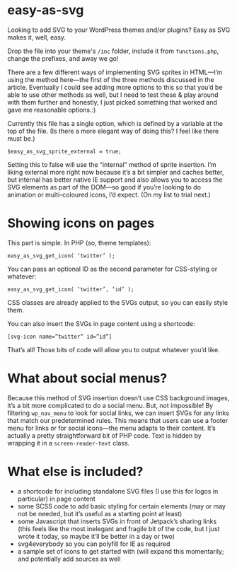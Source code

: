 # easy-as-svg
Looking to add SVG to your WordPress themes and/or plugins? Easy as SVG makes it, well, easy.

Drop the file into your theme's `/inc` folder, include it from `functions.php`, change the prefixes, and away we go!

There are a few different ways of implementing SVG sprites in HTML—I’m using the method here—the first of the three methods discussed in the article. Eventually I could see adding more options to this so that you’d be able to use other methods as well, but I need to test these & play around with them further and honestly, I just picked something that worked and gave me reasonable options.:)

Currently this file has a single option, which is defined by a variable at the top of the file. (Is there a more elegant way of doing this? I feel like there must be.)

`$easy_as_svg_sprite_external = true;`

Setting this to false will use the “internal” method of sprite insertion. I’m liking external more right now because it’s a bit simpler and caches better, but internal has better native IE support and also allows you to access the SVG elements as part of the DOM—so good if you’re looking to do animation or multi-coloured icons, I’d expect. (On my list to trial next.)

# Showing icons on pages

This part is simple. In PHP (so, theme templates):

`easy_as_svg_get_icon( ‘twitter’ );`

You can pass an optional ID as the second parameter for CSS-styling or whatever:

`easy_as_svg_get_icon( ‘twitter’, ‘id’ );`

CSS classes are already applied to the SVGs output, so you can easily style them.

You can also insert the SVGs in page content using a shortcode:

`[svg-icon name=”twitter” id=”id”]`

That’s all! Those bits of code will allow you to output whatever you’d like. 

# What about social menus?

Because this method of SVG insertion doesn’t use CSS background images, it’s a bit more complicated to do a social menu. But, not impossible! By filtering `wp_nav_menu` to look for social links, we can insert SVGs for any links that match our predetermined rules. This means that users can use a footer menu for links or for social icons—the menu adapts to their content. It’s actually a pretty straightforward bit of PHP code. Text is hidden by wrapping it in a `screen-reader-text` class.

# What else is included?

- a shortcode for including standalone SVG files (I use this for logos in particular) in page content
- some SCSS code to add basic styling for certain elements (may or may not be needed, but it’s useful as a starting point at least)
- some Javascript that inserts SVGs in front of Jetpack’s sharing links (this feels like the most inelegant and fragile bit of the code, but I just wrote it today, so maybe it’ll be better in a day or two)
- svg4everybody so you can polyfill for IE as required
- a sample set of icons to get started with (will expand this momentarily; and potentially add sources as well
